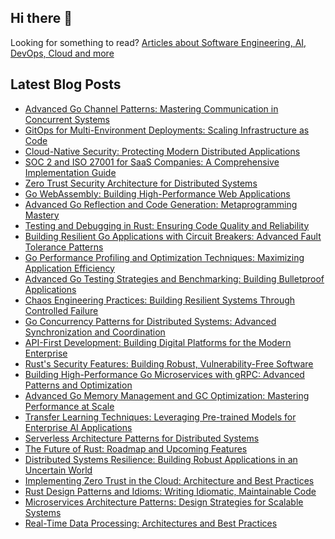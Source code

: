 ## Hi there 👋

Looking for something to read? [Articles about Software Engineering, AI, DevOps, Cloud and more](https://andrewodendaal.com/)

## Latest Blog Posts
<!-- BLOG-POST-LIST:START -->
- [Advanced Go Channel Patterns: Mastering Communication in Concurrent Systems](https://andrewodendaal.com/advanced-go-channel-patterns-concurrent-systems/)
- [GitOps for Multi-Environment Deployments: Scaling Infrastructure as Code](https://andrewodendaal.com/gitops-multi-environment-deployments/)
- [Cloud-Native Security: Protecting Modern Distributed Applications](https://andrewodendaal.com/cloud-native-security/)
- [SOC 2 and ISO 27001 for SaaS Companies: A Comprehensive Implementation Guide](https://andrewodendaal.com/soc2-and-iso27001-for-saas-companies/)
- [Zero Trust Security Architecture for Distributed Systems](https://andrewodendaal.com/zero-trust-security-architecture/)
- [Go WebAssembly: Building High-Performance Web Applications](https://andrewodendaal.com/go-webassembly-high-performance-web-applications/)
- [Advanced Go Reflection and Code Generation: Metaprogramming Mastery](https://andrewodendaal.com/advanced-go-reflection-code-generation/)
- [Testing and Debugging in Rust: Ensuring Code Quality and Reliability](https://andrewodendaal.com/rust-testing-debugging/)
- [Building Resilient Go Applications with Circuit Breakers: Advanced Fault Tolerance Patterns](https://andrewodendaal.com/building-resilient-go-applications-circuit-breakers/)
- [Go Performance Profiling and Optimization Techniques: Maximizing Application Efficiency](https://andrewodendaal.com/go-performance-profiling-optimization-techniques/)
- [Advanced Go Testing Strategies and Benchmarking: Building Bulletproof Applications](https://andrewodendaal.com/advanced-go-testing-strategies-benchmarking/)
- [Chaos Engineering Practices: Building Resilient Systems Through Controlled Failure](https://andrewodendaal.com/chaos-engineering-practices/)
- [Go Concurrency Patterns for Distributed Systems: Advanced Synchronization and Coordination](https://andrewodendaal.com/go-concurrency-patterns-distributed-systems/)
- [API-First Development: Building Digital Platforms for the Modern Enterprise](https://andrewodendaal.com/api-first-development/)
- [Rust&#39;s Security Features: Building Robust, Vulnerability-Free Software](https://andrewodendaal.com/rust-security-features/)
- [Building High-Performance Go Microservices with gRPC: Advanced Patterns and Optimization](https://andrewodendaal.com/building-high-performance-go-microservices-grpc/)
- [Advanced Go Memory Management and GC Optimization: Mastering Performance at Scale](https://andrewodendaal.com/advanced-go-memory-management-gc-optimization/)
- [Transfer Learning Techniques: Leveraging Pre-trained Models for Enterprise AI Applications](https://andrewodendaal.com/transfer-learning-techniques/)
- [Serverless Architecture Patterns for Distributed Systems](https://andrewodendaal.com/serverless-architecture-patterns/)
- [The Future of Rust: Roadmap and Upcoming Features](https://andrewodendaal.com/rust-future-roadmap/)
- [Distributed Systems Resilience: Building Robust Applications in an Uncertain World](https://andrewodendaal.com/distributed-systems-resilience/)
- [Implementing Zero Trust in the Cloud: Architecture and Best Practices](https://andrewodendaal.com/implementing-zero-trust-in-the-cloud/)
- [Rust Design Patterns and Idioms: Writing Idiomatic, Maintainable Code](https://andrewodendaal.com/rust-design-patterns/)
- [Microservices Architecture Patterns: Design Strategies for Scalable Systems](https://andrewodendaal.com/microservices-architecture-patterns/)
- [Real-Time Data Processing: Architectures and Best Practices](https://andrewodendaal.com/real-time-data-processing/)
<!-- BLOG-POST-LIST:END -->
